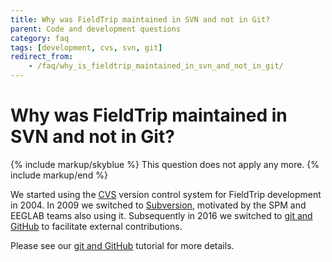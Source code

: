 ```yaml
---
title: Why was FieldTrip maintained in SVN and not in Git?
parent: Code and development questions
category: faq
tags: [development, cvs, svn, git]
redirect_from:
    - /faq/why_is_fieldtrip_maintained_in_svn_and_not_in_git/
---
```


# Why was FieldTrip maintained in SVN and not in Git?

{% include markup/skyblue %}
This question does not apply any more.
{% include markup/end %}

We started using the [CVS](/development/cvs) version control system for FieldTrip development in 2004. In 2009 we switched to [Subversion](/development/svn), motivated by the SPM and EEGLAB teams also using it. Subsequently in 2016 we switched to [git and GitHub](/development/git) to facilitate external contributions.

Please see our [git and GitHub](/development/git) tutorial for more details.
